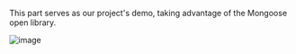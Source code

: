 This part serves as our project's demo, taking advantage of the Mongoose open library.

![image](https://github.com/ThermalG/CAPSTONE-TEE-OTA/assets/106453131/a296e119-470f-4c53-8ee5-b91015d6e80b)
